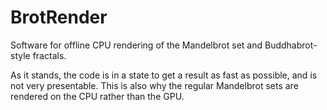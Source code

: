 # BrotRender
Software for offline CPU rendering of the Mandelbrot set and Buddhabrot-style fractals.

As it stands, the code is in a state to get a result as fast as possible, and is not very presentable. This is also why the regular Mandelbrot sets are rendered on the CPU rather than the GPU.
